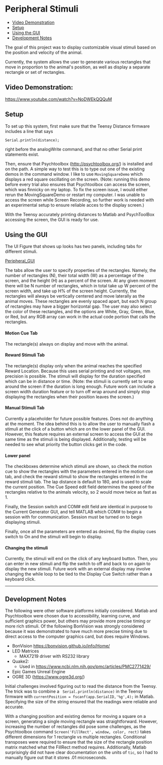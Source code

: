 # Peripheral Stimuli

* [Video Demonstration](#video-demonstration)
* [Setup](#setup)
* [Using the GUI](#using-the-gui)
* [Development Notes](#development-notes)

The goal of this project was to display customizable visual stimuli based on the position and velocity of the animal.

Currently, the system allows the user to generate various rectangles that move in proportion to the animal's position, as well as display a separate rectangle or set of rectangles.


## Video Demonstration:
https://www.youtube.com/watch?v=NoDWEkQQQuM


## Setup

To set up this system, first make sure that the Teensy Distance firmware includes a line that says

```
Serial.println(distance);
```
right before the analogWrite command, and that no other Serial print statements exist.


Then, ensure that Psychtoolbox (http://psychtoolbox.org/) is installed and on the path. A simple way to test this is to type out one of the existing demos in the command window. I like to use ```MovingSquareDemo``` which displays a red square oscillating on the screen. (Note: running this demo before every trial also ensures that Psychtoolbox can access the screen, which was finnicky on my laptop. To fix the screen issue, I would either rerun the MovingSquareDemo or restart my computer. I was unable to access the screen while Screen Recording, so further work is needed with an experimental setup to ensure reliable acces to the display screen.)

With the Teensy accurately printing distances to Matlab and PsychToolBox accessing the screen, the GUI is ready for use.

## Using the GUI

The UI Figure that shows up looks has two panels, including tabs for different stimuli.

[Peripheral_GUI](Peripheral_GUI.png)

The tabs allow the user to specify properties of the rectangles. Namely, the number of rectangles (N), their total width (W) as a percentage of the screen, and the height (H) as a percent of the screen. At any given moment there will be N number of rectangles, which in total take up W percent of the screen width, and take up H% of the screen height. Currently, the rectangles will always be vertically centered and move laterally as the animal moves. These rectangles are evenly spaced apart, but each N group of rectangles may have a bigger horizontal gap. The user may also select the color of these rectangles, and the options are White, Gray, Green, Blue, or Red, but any RGB array can work in the actual code portion that calls the rectangles.

#### Motion Cue Tab
The rectangle(s) always on display and move with the animal.

#### Reward Stimuli Tab
The rectangle(s) display only when the animal reaches the specified Reward Location. Because this uses serial printing and not voltages, mm precision is possible. The stimuli will display for the duration specified which can be in distance or time. (Note: the stimuli is currently set to wrap around the screen if the duration is long enough. Future work can include a screen width duration feature or to turn off wrap around and simply stop displaying the rectangles when their position leaves the screen.)

#### Manual Stimuli Tab

Currently a placeholder for future possible features. Does not do anything at the moment. The idea behind this is to allow the user to manually flash a stimuli at the click of a button which are on the lower panel of the GUI. However, this feature requires an external screen to access the GUI at the same time as the stimuli is being displayed. Additionally, testing will be needed to see what priority the button clicks get in the code.

#### Lower panel

The checkboxes determine which stimuli are shown, so check the motion cue to show the rectangles with the parameters entered in the motion cue tab, and check the reward stimuli to show the rectangles entered in the reward stimuli tab. The lap distance is default to 180, and is used to scale the current position. The Cue Speed edit field determines the speed of the rectangles relative to the animals velocity, so 2 would move twice as fast as 1.

Finally, the Session switch and COM# edit field are identical in purpose to the Current Generator GUI, and tell MATLAB which COM# to begin a session with for communication. Session must be turned on to begin displaying stimuli.

Finally, once all the parameters are entered as desired, flip the display cues switch to On and the stimuli will begin to display.

#### Changing the stimuli

Currently, the stimuli will end on the click of any keyboard button. Then, you can enter in new stimuli and flip the switch to off and back to on again to display the new stimuli. Future work with an external display may involve changing the while loop to be tied to the Display Cue Switch rather than a keyboard click.


<hr/>

## Development Notes

The following were other software platforms initially considered. Matlab and Psychtoolbox were chosen due to accessibility, learning curve, and sufficient graphics power, but others may provide more precise timing or more rich stimuli. Of the following BonVision was strongly considered because it was demonstrated to have much more precise timing due to direct access to the computer graphics card, but does require Windows.

* BonVision https://bonvision.github.io/info/Home/ 
* LED Matrices
  * MAX7219 driver with RS232 library
* Quake2:
  * Used in https://www.ncbi.nlm.nih.gov/pmc/articles/PMC2771429/
* Epic Games Unreal Engine
* OGRE 3D (https://www.ogre3d.org/)


Initial challenges involved figuring out to read the distance from the Teensy. The trick was to combine a ``` Serial.println(distance)```  in the Teensy firmware with ``` currentPosition = fscanf(app.SerialID,'%g',4); ```
in Matlab. Specifying the size of the string ensured that the readings were reliable and accurate.

With a changing position and existing demos for moving a square on a screen, generating a single moving rectangle was straightforward. However, increasing the number of rectangles did pose some challenges, as the Psychtoolbox command ```Screen('FillRect', window, color, rect)``` takes different dimensions for 1 rectangle vs multiple rectangles. Conditional transposes were required to ensure that the size of the rectangle position matrix matched what the FillRect method requires. Additionally, Matlab surprisingly did not have clear documentation on the units of ```tic```, so I had to manually figure out that it stores .01 microseconds.
                                                        



